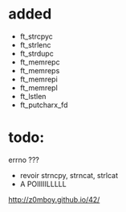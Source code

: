 # added
- ft_strcpyc
- ft_strlenc
- ft_strdupc
- ft_memrepc
- ft_memreps
- ft_memrepi
- ft_memrepl
- ft_lstlen
- ft_putcharx_fd
# todo:
errno ???
- revoir strncpy, strncat, strlcat
- A POIIIIILLLLL

http://z0mboy.github.io/42/

